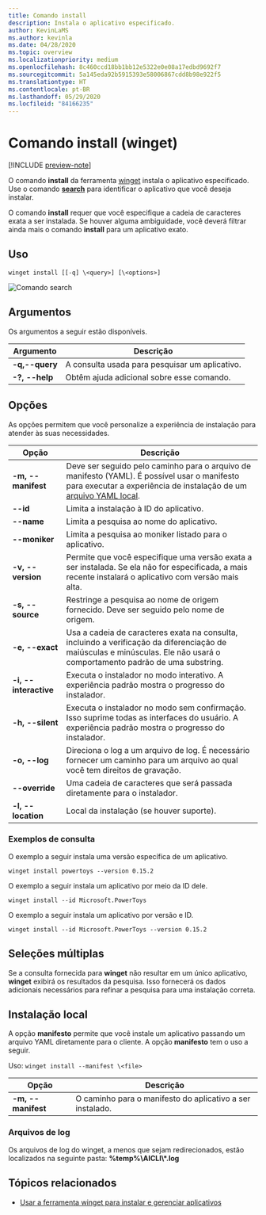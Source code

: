 ```yaml
---
title: Comando install
description: Instala o aplicativo especificado.
author: KevinLaMS
ms.author: kevinla
ms.date: 04/28/2020
ms.topic: overview
ms.localizationpriority: medium
ms.openlocfilehash: 8c460ccd18bb1bb12e5322e0e08a17edbd9692f7
ms.sourcegitcommit: 5a145eda92b5915393e58006867cdd8b98e922f5
ms.translationtype: HT
ms.contentlocale: pt-BR
ms.lasthandoff: 05/29/2020
ms.locfileid: "84166235"
---
```

# <a name="install-command-winget"></a>Comando install (winget)

[!INCLUDE [preview-note](../../includes/package-manager-preview.md)]

O comando **install** da ferramenta [winget](index.md) instala o aplicativo especificado. Use o comando [**search**](search.md) para identificar o aplicativo que você deseja instalar.  

O comando **install** requer que você especifique a cadeia de caracteres exata a ser instalada. Se houver alguma ambiguidade, você deverá filtrar ainda mais o comando **install** para um aplicativo exato.

## <a name="usage"></a>Uso

`winget install [[-q] \<query>] [\<options>]`

![Comando search](images\install.png)

## <a name="arguments"></a>Argumentos

Os argumentos a seguir estão disponíveis.

| Argumento      | Descrição |
|-------------|-------------|  
| **-q,--query**  |  A consulta usada para pesquisar um aplicativo. |
| **-?, --help** |  Obtêm ajuda adicional sobre esse comando. |

## <a name="options"></a>Opções

As opções permitem que você personalize a experiência de instalação para atender às suas necessidades.

| Opção      | Descrição |
|-------------|-------------|  
| **-m, --manifest** |   Deve ser seguido pelo caminho para o arquivo de manifesto (YAML). É possível usar o manifesto para executar a experiência de instalação de um [arquivo YAML local](#local-install). |
| **--id**    |  Limita a instalação à ID do aplicativo.   |  
| **--name**   |  Limita a pesquisa ao nome do aplicativo. |  
| **--moniker**   | Limita a pesquisa ao moniker listado para o aplicativo. |  
| **-v, --version**  |  Permite que você especifique uma versão exata a ser instalada. Se ela não for especificada, a mais recente instalará o aplicativo com versão mais alta. |  
| **-s, --source**   |  Restringe a pesquisa ao nome de origem fornecido. Deve ser seguido pelo nome de origem. |  
| **-e, --exact**   |   Usa a cadeia de caracteres exata na consulta, incluindo a verificação da diferenciação de maiúsculas e minúsculas. Ele não usará o comportamento padrão de uma substring. |  
| **-i, --interactive** |  Executa o instalador no modo interativo. A experiência padrão mostra o progresso do instalador. |  
| **-h, --silent** |  Executa o instalador no modo sem confirmação. Isso suprime todas as interfaces do usuário. A experiência padrão mostra o progresso do instalador. |  
| **-o, --log**  |  Direciona o log a um arquivo de log. É necessário fornecer um caminho para um arquivo ao qual você tem direitos de gravação. |
| **--override** | Uma cadeia de caracteres que será passada diretamente para o instalador.    |
| **-l, --location** |    Local da instalação (se houver suporte). |

### <a name="example-queries"></a>Exemplos de consulta

O exemplo a seguir instala uma versão específica de um aplicativo.

```CMD
winget install powertoys --version 0.15.2
```

O exemplo a seguir instala um aplicativo por meio da ID dele.

```CMD
winget install --id Microsoft.PowerToys
```

O exemplo a seguir instala um aplicativo por versão e ID.

```CMD
winget install --id Microsoft.PowerToys --version 0.15.2
```

## <a name="multiple-selections"></a>Seleções múltiplas

Se a consulta fornecida para **winget** não resultar em um único aplicativo, **winget** exibirá os resultados da pesquisa. Isso fornecerá os dados adicionais necessários para refinar a pesquisa para uma instalação correta.

## <a name="local-install"></a>Instalação local

A opção **manifesto** permite que você instale um aplicativo passando um arquivo YAML diretamente para o cliente. A opção **manifesto** tem o uso a seguir.

Uso: `winget install --manifest \<file>`

| Opção  | Descrição |
|-------------|-------------|  
|  **-m, --manifest** | O caminho para o manifesto do aplicativo a ser instalado. |

### <a name="log-files"></a>Arquivos de log

Os arquivos de log do winget, a menos que sejam redirecionados, estão localizados na seguinte pasta:  **\%temp%\\AICLI\\*.log**

## <a name="related-topics"></a>Tópicos relacionados

* [Usar a ferramenta winget para instalar e gerenciar aplicativos](index.md)
